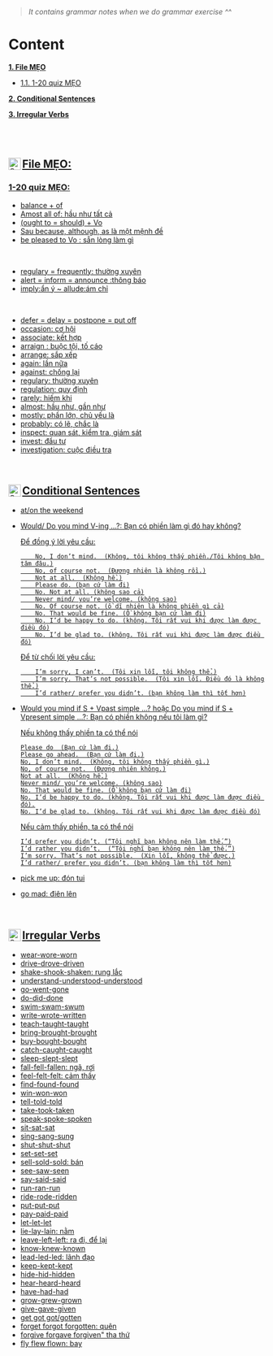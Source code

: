 ><i>It contains grammar notes when we do grammar exercise ^^</i>

<div id="content"/>

# Content

**[1. File MẸO](#heading--1)**

  * [1.1. 1-20 quiz MẸO](#heading--1-1)

**[2. Conditional Sentences](#heading--2)**


**[3. Irregular Verbs](#heading--3)**


<br>
<br>

<div id="heading--1"/>

<a href=#content>
  <img align="left" alt="Quynh's Facebook" width="24px" src="https://img.icons8.com/material-outlined/24/fa314a/content.png" />

## File MẸO: 

<div id="heading--1-1"/>

### 1-20 quiz MẸO: 

- balance + of
- Amost all of: hầu như tất cả 
- (ought to = should) + Vo
- Sau because, although, as là một mệnh đề  
- be pleased to Vo : sẵn lòng làm gì

<br>

- regulary = frequently: thường xuyên 
- alert = inform = announce :thông báo 
- imply:ẩn ý ~ allude:ám chỉ 

<br>

- defer = delay = postpone = put off 
- occasion: cơ hội
- associate: kết hợp
- arraign : buộc tội, tố cáo
- arrange: sắp xếp
- again: lần nữa 
- against: chống lại
- regulary: thường xuyên 
- regulation: quy định 
- rarely: hiếm khi 
- almost: hầu như, gần như 
- mostly: phần lớn, chủ yếu là   
- probably: có lẽ, chắc là 
- inspect: quan sát, kiểm tra, giám sát 
- invest: đầu tư 
- investigation: cuộc điều tra  

<br>

<div id="heading--2"/>
 
<a href=#content>
  <img align="left" alt="Quynh's Facebook" width="24px" src="https://img.icons8.com/material-outlined/24/fa314a/content.png" />

## Conditional Sentences 
- at/on the weekend
- Would/ Do you mind V-ing ...?: Bạn có phiền làm gì đó hay không?

     Để đồng ý lời yêu cầu:
     
          No, I don’t mind.  (Không, tôi không thấy phiền./Tôi không bận tâm đâu.)
          No, of course not.  (Đương nhiên là không rồi.)
          Not at all.  (Không hề.)
          Please do. (bạn cứ làm đi)
          No. Not at all. (không sao cả)
          Never mind/ you’re welcome. (không sao)
          No. Of course not. (ồ dĩ nhiên là không phiền gì cả)
          No. That would be fine. (Ồ không bạn cứ làm đi)
          No. I’d be happy to do. (không. Tôi rất vui khi được làm được điều đó)
          No. I’d be glad to. (không. Tôi rất vui khi được làm được điều đó)
          
     Để từ chối lời yêu cầu:
     
          I’m sorry, I can’t.  (Tôi xin lỗi, tôi không thể.)
          I’m sorry. That’s not possible.  (Tôi xin lỗi. Điều đó là không thể.)
          I’d rather/ prefer you didn’t. (bạn không làm thì tốt hơn)

- Would you mind if S + Vpast simple …? hoặc Do you mind if S + Vpresent simple …?: Bạn có phiền không nếu tôi làm gì?

    Nếu không thấy phiền ta có thể nói

      Please do  (Bạn cứ làm đi.)
      Please go ahead.  (Bạn cứ làm đi.)
      No, I don’t mind.  (Không, tôi không thấy phiền gì.)
      No, of course not.  (Đương nhiên không.)
      Not at all.  (Không hề.)
      Never mind/ you’re welcome. (không sao)
      No. That would be fine. (Ồ không bạn cứ làm đi)
      No. I’d be happy to do. (không. Tôi rất vui khi được làm được điều đó).
      No. I’d be glad to. (không. Tôi rất vui khi được làm được điều đó)

    Nếu cảm thấy phiền, ta có thể nói

      I’d prefer you didn’t. (“Tôi nghĩ bạn không nên làm thế.”)
      I’d rather you didn’t.  (“Tôi nghĩ bạn không nên làm thế.”)
      I’m sorry. That’s not possible.  (Xin lỗi, không thể được.)
      I’d rather/ prefer you didn’t. (bạn không làm thì tốt hơn)
      
- pick me up: đón tui
- go mad: điên lên

<br>

<div id="heading--3"/>
 
<a href=#content>
  <img align="left" alt="Quynh's Facebook" width="24px" src="https://img.icons8.com/material-outlined/24/fa314a/content.png" />

## Irregular Verbs 

- wear-wore-worn
- drive-drove-driven
- shake-shook-shaken: rung lắc
- understand-understood-understood
- go-went-gone
- do-did-done
- swim-swam-swum
- write-wrote-written
- teach-taught-taught
- bring-brought-brought
- buy-bought-bought
- catch-caught-caught
- sleep-slept-slept
- fall-fell-fallen: ngã, rơi
- feel-felt-felt: cảm thấy
- find-found-found
- win-won-won
- tell-told-told
- take-took-taken
- speak-spoke-spoken
- sit-sat-sat
- sing-sang-sung
- shut-shut-shut
- set-set-set
- sell-sold-sold: bán
- see-saw-seen
- say-said-said
- run-ran-run
- ride-rode-ridden
- put-put-put
- pay-paid-paid
- let-let-let
- lie-lay-lain: nằm
- leave-left-left: ra đi, để lại
- know-knew-known
- lead-led-led: lãnh đạo
- keep-kept-kept
- hide-hid-hidden
- hear-heard-heard
- have-had-had
- grow-grew-grown
- give-gave-given
- get got got/gotten
- forget forgot forgotten: quên
- forgive forgave forgiven" tha thứ
- fly flew flown: bay
